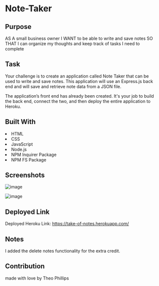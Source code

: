 # Note-Taker

## Purpose
AS A small business owner
I WANT to be able to write and save notes
SO THAT I can organize my thoughts and keep track of tasks I need to complete

## Task
Your challenge is to create an application called Note Taker that can be used to write and save notes. This application will use an Express.js back end and will save and retrieve note data from a JSON file.

The application’s front end has already been created. It's your job to build the back end, connect the two, and then deploy the entire application to Heroku.

## Built With
<li>
HTML
</li>
<li>
CSS
</li>
<li>
JavaScript
</li>
<li>
Node.js
</li>  
<li>
NPM Inquirer Package
</li>    
<li>
NPM FS Package
</li>

## Screenshots
![image](https://user-images.githubusercontent.com/100390351/172090539-f5ca690d-82e5-498c-946c-048f11378747.png)

![image](https://user-images.githubusercontent.com/100390351/172090638-00755906-9d2a-48dd-a286-5cda8a5c5147.png)



## Deployed Link
Deployed Heroku Link: https://take-of-notes.herokuapp.com/

## Notes
I added the delete notes functionality for the extra credit.

## Contribution
made with love by Theo Phillips
